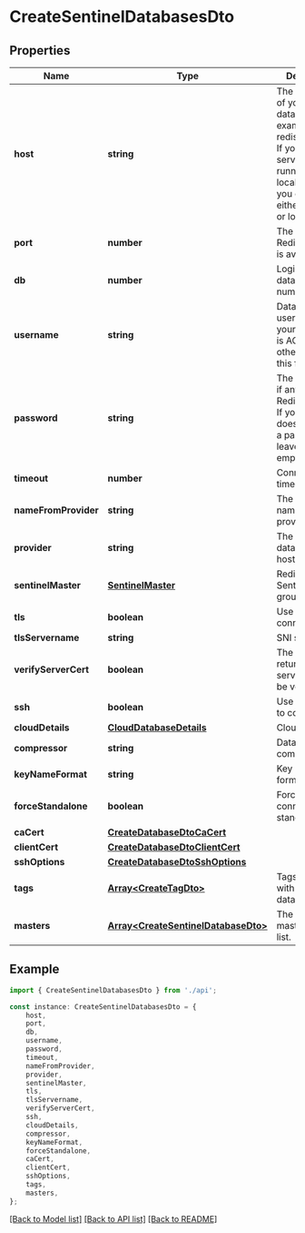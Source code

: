 # CreateSentinelDatabasesDto


## Properties

Name | Type | Description | Notes
------------ | ------------- | ------------- | -------------
**host** | **string** | The hostname of your Redis database, for example redis.acme.com. If your Redis server is running on your local machine, you can enter either 127.0.0.1 or localhost. | [default to 'localhost']
**port** | **number** | The port your Redis database is available on. | [default to 6379]
**db** | **number** | Logical database number. | [optional] [default to undefined]
**username** | **string** | Database username, if your database is ACL enabled, otherwise leave this field empty. | [optional] [default to undefined]
**password** | **string** | The password, if any, for your Redis database. If your database doesn’t require a password, leave this field empty. | [optional] [default to undefined]
**timeout** | **number** | Connection timeout | [optional] [default to 30000]
**nameFromProvider** | **string** | The database name from provider | [optional] [default to undefined]
**provider** | **string** | The redis database hosting provider | [optional] [default to undefined]
**sentinelMaster** | [**SentinelMaster**](SentinelMaster.md) | Redis OSS Sentinel master group. | [optional] [default to undefined]
**tls** | **boolean** | Use TLS to connect. | [optional] [default to undefined]
**tlsServername** | **string** | SNI servername | [optional] [default to undefined]
**verifyServerCert** | **boolean** | The certificate returned by the server needs to be verified. | [optional] [default to false]
**ssh** | **boolean** | Use SSH tunnel to connect. | [optional] [default to undefined]
**cloudDetails** | [**CloudDatabaseDetails**](CloudDatabaseDetails.md) | Cloud details | [optional] [default to undefined]
**compressor** | **string** | Database compressor | [optional] [default to CompressorEnum_None]
**keyNameFormat** | **string** | Key name format | [optional] [default to KeyNameFormatEnum_Unicode]
**forceStandalone** | **boolean** | Force client connection as standalone | [optional] [default to undefined]
**caCert** | [**CreateDatabaseDtoCaCert**](CreateDatabaseDtoCaCert.md) |  | [optional] [default to undefined]
**clientCert** | [**CreateDatabaseDtoClientCert**](CreateDatabaseDtoClientCert.md) |  | [optional] [default to undefined]
**sshOptions** | [**CreateDatabaseDtoSshOptions**](CreateDatabaseDtoSshOptions.md) |  | [optional] [default to undefined]
**tags** | [**Array&lt;CreateTagDto&gt;**](CreateTagDto.md) | Tags associated with the database. | [optional] [default to undefined]
**masters** | [**Array&lt;CreateSentinelDatabaseDto&gt;**](CreateSentinelDatabaseDto.md) | The Sentinel master group list. | [default to undefined]

## Example

```typescript
import { CreateSentinelDatabasesDto } from './api';

const instance: CreateSentinelDatabasesDto = {
    host,
    port,
    db,
    username,
    password,
    timeout,
    nameFromProvider,
    provider,
    sentinelMaster,
    tls,
    tlsServername,
    verifyServerCert,
    ssh,
    cloudDetails,
    compressor,
    keyNameFormat,
    forceStandalone,
    caCert,
    clientCert,
    sshOptions,
    tags,
    masters,
};
```

[[Back to Model list]](../README.md#documentation-for-models) [[Back to API list]](../README.md#documentation-for-api-endpoints) [[Back to README]](../README.md)
